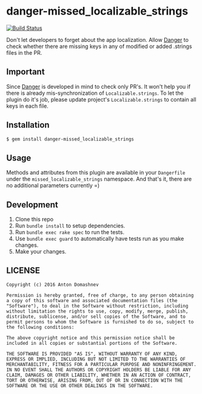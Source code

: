 # danger-missed_localizable_strings

[![Build Status](https://travis-ci.org/Antondomashnev/danger-missed_localizable_strings.svg?branch=master)](https://travis-ci.org/Antondomashnev/danger-missed_localizable_strings)

Don't let developers to forget about the app localization.
Allow [Danger](https://github.com/danger/danger) to check whether there are
missing keys in any of modified or added .strings files in the PR.

## Important

Since [Danger](https://github.com/danger/danger) is developed in mind
to check only PR's. It won't help you if there is
already mis-synchronization of `Localizable.strings`.
To let the plugin do it's job, please update
project's `Localizable.strings` to contain all keys in each file.

## Installation

```sh
$ gem install danger-missed_localizable_strings
```

## Usage

Methods and attributes from this plugin are available in
your `Dangerfile` under the `missed_localizable_strings` namespace.
And that's it, there are no additional parameters currently =)

## Development

1. Clone this repo
2. Run `bundle install` to setup dependencies.
3. Run `bundle exec rake spec` to run the tests.
4. Use `bundle exec guard` to automatically have tests run as you make changes.
5. Make your changes.

## LICENSE

```
Copyright (c) 2016 Anton Domashnev

Permission is hereby granted, free of charge, to any person obtaining a copy of this software and associated documentation files (the "Software"), to deal in the Software without restriction, including without limitation the rights to use, copy, modify, merge, publish, distribute, sublicense, and/or sell copies of the Software, and to permit persons to whom the Software is furnished to do so, subject to the following conditions:

The above copyright notice and this permission notice shall be included in all copies or substantial portions of the Software.

THE SOFTWARE IS PROVIDED "AS IS", WITHOUT WARRANTY OF ANY KIND, EXPRESS OR IMPLIED, INCLUDING BUT NOT LIMITED TO THE WARRANTIES OF MERCHANTABILITY, FITNESS FOR A PARTICULAR PURPOSE AND NONINFRINGEMENT. IN NO EVENT SHALL THE AUTHORS OR COPYRIGHT HOLDERS BE LIABLE FOR ANY CLAIM, DAMAGES OR OTHER LIABILITY, WHETHER IN AN ACTION OF CONTRACT, TORT OR OTHERWISE, ARISING FROM, OUT OF OR IN CONNECTION WITH THE SOFTWARE OR THE USE OR OTHER DEALINGS IN THE SOFTWARE.
```
